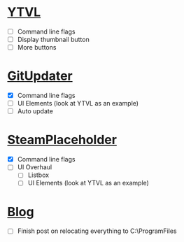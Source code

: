 # [YTVL](https://github.com/Walkman100/YTVL)
- [ ] Command line flags
- [ ] Display thumbnail button
- [ ] More buttons

# [GitUpdater](https://github.com/Walkman100/GitUpdater)
- [x] Command line flags
- [ ] UI Elements (look at YTVL as an example)
- [ ] Auto update

# [SteamPlaceholder](https://github.com/Walkman100/SteamPlaceholder)
- [x] Command line flags
- [ ] UI Overhaul
  - [ ] Listbox
  - [ ] UI Elements (look at YTVL as an example)

# [Blog](http://matthewcstech.blogspot.com/)
- [ ] Finish post on relocating everything to C:\ProgramFiles